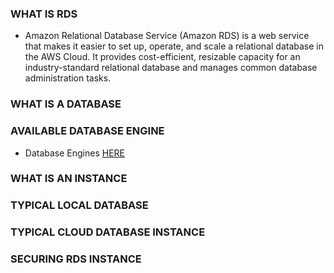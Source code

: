 ### WHAT IS RDS 
- Amazon Relational Database Service (Amazon RDS) is a web service that makes it easier to set up,
operate, and scale a relational database in the AWS Cloud. 
It provides cost-efficient, resizable capacity for an industry-standard relational database and manages common database administration tasks.

### WHAT IS A DATABASE

### AVAILABLE DATABASE ENGINE
- Database Engines [HERE](https://docs.aws.amazon.com/AmazonRDS/latest/UserGuide/Welcome.html#Welcome.Concepts.DBInstance.architecture:~:text=access%20them%20directly.-,DB%20engines,-A%20DB%20engine)

### WHAT IS AN INSTANCE

### TYPICAL LOCAL DATABASE

### TYPICAL CLOUD DATABASE INSTANCE

### SECURING RDS INSTANCE
